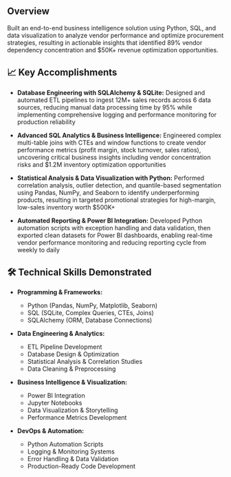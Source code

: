 ## Overview

Built an end-to-end business intelligence solution using Python, SQL, and data visualization to analyze vendor performance and optimize procurement strategies, resulting in actionable insights that identified 89% vendor dependency concentration and $50K+ revenue optimization opportunities.

## 📈 Key Accomplishments
- **Database Engineering with SQLAlchemy & SQLite:** Designed and automated ETL pipelines to ingest 12M+ sales records across 6 data sources, reducing manual data processing time by 95% while implementing comprehensive logging and performance monitoring for production reliability

- **Advanced SQL Analytics & Business Intelligence:** Engineered complex multi-table joins with CTEs and window functions to create vendor performance metrics (profit margin, stock turnover, sales ratios), uncovering critical business insights including vendor concentration risks and $1.2M inventory optimization opportunities

- **Statistical Analysis & Data Visualization with Python:** Performed correlation analysis, outlier detection, and quantile-based segmentation using Pandas, NumPy, and Seaborn to identify underperforming products, resulting in targeted promotional strategies for high-margin, low-sales inventory worth $500K+

- **Automated Reporting & Power BI Integration:** Developed Python automation scripts with exception handling and data validation, then exported clean datasets for Power BI dashboards, enabling real-time vendor performance monitoring and reducing reporting cycle from weekly to daily

## 🛠 Technical Skills Demonstrated

- **Programming & Frameworks:**
    - Python (Pandas, NumPy, Matplotlib, Seaborn)
    - SQL (SQLite, Complex Queries, CTEs, Joins)
    - SQLAlchemy (ORM, Database Connections)

- **Data Engineering & Analytics:**
    - ETL Pipeline Development
    - Database Design & Optimization
    - Statistical Analysis & Correlation Studies
    - Data Cleaning & Preprocessing

- **Business Intelligence & Visualization:**
    - Power BI Integration
    - Jupyter Notebooks
    - Data Visualization & Storytelling
    - Performance Metrics Development

- **DevOps & Automation:**
    - Python Automation Scripts
    - Logging & Monitoring Systems
    - Error Handling & Data Validation
    - Production-Ready Code Development
